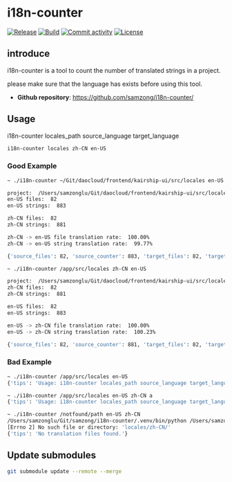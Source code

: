 # i18n-counter

[![Release](https://img.shields.io/github/v/release/samzong/i18n-counter)](https://img.shields.io/github/v/release/samzong/i18n-counter)
[![Build](https://github.com/SAMZONG/i18n-counter/actions/workflows/run_builds.yaml/badge.svg)](https://github.com/SAMZONG/i18n-counter/actions/workflows/run_builds.yaml)
[![Commit activity](https://img.shields.io/github/commit-activity/m/samzong/i18n-counter)](https://img.shields.io/github/commit-activity/m/samzong/i18n-counter)
[![License](https://img.shields.io/badge/License-Apache_2.0-blue.svg)](https://opensource.org/licenses/Apache-2.0)


## introduce

i18n-counter is a tool to count the number of translated strings in a project.

please make sure that the language has exists before using this tool.

- **Github repository**: <https://github.com/samzong/i18n-counter/>

## Usage

i18n-counter locales_path source_language target_language

```bash
i18n-counter locales zh-CN en-US
```

### Good Example

```bash
~ ./i18n-counter ~/Git/daocloud/frontend/kairship-ui/src/locales en-US zh-CN

project:  /Users/samzonglu/Git/daocloud/frontend/kairship-ui/src/locales
en-US files:  82
en-US strings:  883

zh-CN files:  82
zh-CN strings:  881

zh-CN -> en-US file translation rate:  100.00%
zh-CN -> en-US string translation rate:  99.77%

{'source_files': 82, 'source_counter': 883, 'target_files': 82, 'target_counter': 881}
```

```bash
~ ./i18n-counter /app/src/locales zh-CN en-US

project:  /Users/samzonglu/Git/daocloud/frontend/kairship-ui/src/locales
zh-CN files:  82
zh-CN strings:  881

en-US files:  82
en-US strings:  883

en-US -> zh-CN file translation rate:  100.00%
en-US -> zh-CN string translation rate:  100.23%

{'source_files': 82, 'source_counter': 881, 'target_files': 82, 'target_counter': 883}

```

### Bad Example

```bash
~ ./i18n-counter /app/src/locales en-US
{'tips': 'Usage: i18n-counter locales_path source_language target_language'}
```

```bash
~ ./i18n-counter /app/src/locales en-US zh-CN a
{'tips': 'Usage: i18n-counter locales_path source_language target_language'}
```

```bash
~ ./i18n-counter /notfound/path en-US zh-CN
/Users/samzonglu/Git/samzong/i18n-counter/.venv/bin/python /Users/samzonglu/Git/samzong/i18n-counter/i18n_counter/i18n-counter.py locales zh-CN en-US 
[Errno 2] No such file or directory: 'locales/zh-CN/'
{'tips': 'No translation files found.'}
```

## Update submodules

```bash
git submodule update --remote --merge
```